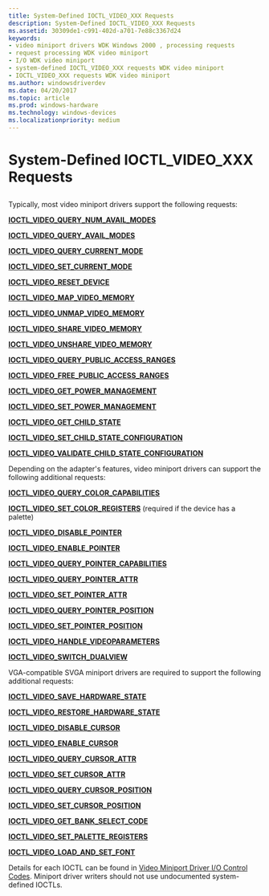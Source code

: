 ```yaml
---
title: System-Defined IOCTL_VIDEO_XXX Requests
description: System-Defined IOCTL_VIDEO_XXX Requests
ms.assetid: 30309de1-c991-402d-a701-7e88c3367d24
keywords:
- video miniport drivers WDK Windows 2000 , processing requests
- request processing WDK video miniport
- I/O WDK video miniport
- system-defined IOCTL_VIDEO_XXX requests WDK video miniport
- IOCTL_VIDEO_XXX requests WDK video miniport
ms.author: windowsdriverdev
ms.date: 04/20/2017
ms.topic: article
ms.prod: windows-hardware
ms.technology: windows-devices
ms.localizationpriority: medium
---
```


# System-Defined IOCTL\_VIDEO\_XXX Requests


## <span id="ddk_system_defined_ioctl_video_xxx_requests_gg"></span><span id="DDK_SYSTEM_DEFINED_IOCTL_VIDEO_XXX_REQUESTS_GG"></span>


Typically, most video miniport drivers support the following requests:

[**IOCTL\_VIDEO\_QUERY\_NUM\_AVAIL\_MODES**](https://msdn.microsoft.com/library/windows/hardware/ff567824)

[**IOCTL\_VIDEO\_QUERY\_AVAIL\_MODES**](https://msdn.microsoft.com/library/windows/hardware/ff567816)

[**IOCTL\_VIDEO\_QUERY\_CURRENT\_MODE**](https://msdn.microsoft.com/library/windows/hardware/ff567819)

[**IOCTL\_VIDEO\_SET\_CURRENT\_MODE**](https://msdn.microsoft.com/library/windows/hardware/ff567846)

[**IOCTL\_VIDEO\_RESET\_DEVICE**](https://msdn.microsoft.com/library/windows/hardware/ff567834)

[**IOCTL\_VIDEO\_MAP\_VIDEO\_MEMORY**](https://msdn.microsoft.com/library/windows/hardware/ff567812)

[**IOCTL\_VIDEO\_UNMAP\_VIDEO\_MEMORY**](https://msdn.microsoft.com/library/windows/hardware/ff568153)

[**IOCTL\_VIDEO\_SHARE\_VIDEO\_MEMORY**](https://msdn.microsoft.com/library/windows/hardware/ff568149)

[**IOCTL\_VIDEO\_UNSHARE\_VIDEO\_MEMORY**](https://msdn.microsoft.com/library/windows/hardware/ff568155)

[**IOCTL\_VIDEO\_QUERY\_PUBLIC\_ACCESS\_RANGES**](https://msdn.microsoft.com/library/windows/hardware/ff567829)

[**IOCTL\_VIDEO\_FREE\_PUBLIC\_ACCESS\_RANGES**](https://msdn.microsoft.com/library/windows/hardware/ff567796)

[**IOCTL\_VIDEO\_GET\_POWER\_MANAGEMENT**](https://msdn.microsoft.com/library/windows/hardware/ff567803)

[**IOCTL\_VIDEO\_SET\_POWER\_MANAGEMENT**](https://msdn.microsoft.com/library/windows/hardware/ff568148)

[**IOCTL\_VIDEO\_GET\_CHILD\_STATE**](https://msdn.microsoft.com/library/windows/hardware/ff567801)

[**IOCTL\_VIDEO\_SET\_CHILD\_STATE\_CONFIGURATION**](https://msdn.microsoft.com/library/windows/hardware/ff567840)

[**IOCTL\_VIDEO\_VALIDATE\_CHILD\_STATE\_CONFIGURATION**](https://msdn.microsoft.com/library/windows/hardware/ff568156)

Depending on the adapter's features, video miniport drivers can support the following additional requests:

[**IOCTL\_VIDEO\_QUERY\_COLOR\_CAPABILITIES**](https://msdn.microsoft.com/library/windows/hardware/ff567817)

[**IOCTL\_VIDEO\_SET\_COLOR\_REGISTERS**](https://msdn.microsoft.com/library/windows/hardware/ff567842) (required if the device has a palette)

[**IOCTL\_VIDEO\_DISABLE\_POINTER**](https://msdn.microsoft.com/library/windows/hardware/ff567786)

[**IOCTL\_VIDEO\_ENABLE\_POINTER**](https://msdn.microsoft.com/library/windows/hardware/ff567793)

[**IOCTL\_VIDEO\_QUERY\_POINTER\_CAPABILITIES**](https://msdn.microsoft.com/library/windows/hardware/ff567826)

[**IOCTL\_VIDEO\_QUERY\_POINTER\_ATTR**](https://msdn.microsoft.com/library/windows/hardware/ff567825)

[**IOCTL\_VIDEO\_SET\_POINTER\_ATTR**](https://msdn.microsoft.com/library/windows/hardware/ff568144)

[**IOCTL\_VIDEO\_QUERY\_POINTER\_POSITION**](https://msdn.microsoft.com/library/windows/hardware/ff567827)

[**IOCTL\_VIDEO\_SET\_POINTER\_POSITION**](https://msdn.microsoft.com/library/windows/hardware/ff568145)

[**IOCTL\_VIDEO\_HANDLE\_VIDEOPARAMETERS**](https://msdn.microsoft.com/library/windows/hardware/ff567805)

[**IOCTL\_VIDEO\_SWITCH\_DUALVIEW**](https://msdn.microsoft.com/library/windows/hardware/ff568151)

VGA-compatible SVGA miniport drivers are required to support the following additional requests:

[**IOCTL\_VIDEO\_SAVE\_HARDWARE\_STATE**](https://msdn.microsoft.com/library/windows/hardware/ff567838)

[**IOCTL\_VIDEO\_RESTORE\_HARDWARE\_STATE**](https://msdn.microsoft.com/library/windows/hardware/ff567835)

[**IOCTL\_VIDEO\_DISABLE\_CURSOR**](https://msdn.microsoft.com/library/windows/hardware/ff567784)

[**IOCTL\_VIDEO\_ENABLE\_CURSOR**](https://msdn.microsoft.com/library/windows/hardware/ff567788)

[**IOCTL\_VIDEO\_QUERY\_CURSOR\_ATTR**](https://msdn.microsoft.com/library/windows/hardware/ff567820)

[**IOCTL\_VIDEO\_SET\_CURSOR\_ATTR**](https://msdn.microsoft.com/library/windows/hardware/ff567847)

[**IOCTL\_VIDEO\_QUERY\_CURSOR\_POSITION**](https://msdn.microsoft.com/library/windows/hardware/ff567821)

[**IOCTL\_VIDEO\_SET\_CURSOR\_POSITION**](https://msdn.microsoft.com/library/windows/hardware/ff567849)

[**IOCTL\_VIDEO\_GET\_BANK\_SELECT\_CODE**](https://msdn.microsoft.com/library/windows/hardware/ff567799)

[**IOCTL\_VIDEO\_SET\_PALETTE\_REGISTERS**](https://msdn.microsoft.com/library/windows/hardware/ff568142)

[**IOCTL\_VIDEO\_LOAD\_AND\_SET\_FONT**](https://msdn.microsoft.com/library/windows/hardware/ff567809)

Details for each IOCTL can be found in [Video Miniport Driver I/O Control Codes](https://msdn.microsoft.com/library/windows/hardware/ff570515). Miniport driver writers should not use undocumented system-defined IOCTLs.

 

 





